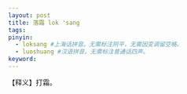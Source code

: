 ```yaml
---
layout: post
title: 落霜 lok 'sang 
tags:
pinyin: 
  - loksang #上海话拼音。无需标注阴平，无需因变调留空格。 
  - luoshuang #汉语拼音。无需标注普通话四声。
keyword: 
---
```


【释义】打霜。             
                                